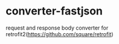 # converter-fastjson
request and response body converter for retrofit2(https://github.com/square/retrofit)
